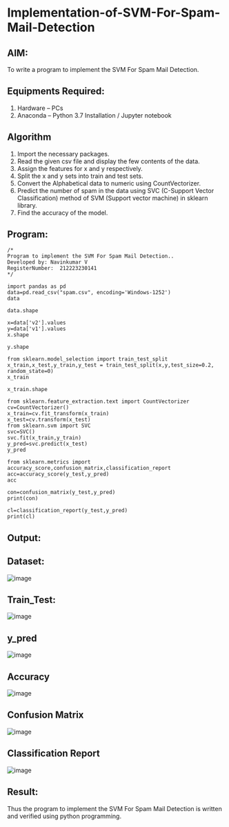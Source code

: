 # Implementation-of-SVM-For-Spam-Mail-Detection

## AIM:
To write a program to implement the SVM For Spam Mail Detection.

## Equipments Required:
1. Hardware – PCs
2. Anaconda – Python 3.7 Installation / Jupyter notebook

## Algorithm

1. Import the necessary packages.
2. Read the given csv file and display the few contents of the data.
3. Assign the features for x and y respectively.
4. Split the x and y sets into train and test sets.
5. Convert the Alphabetical data to numeric using CountVectorizer.
6. Predict the number of spam in the data using SVC (C-Support Vector Classification) method of SVM (Support vector machine) in sklearn library.
7. Find the accuracy of the model.


## Program:
```
/*
Program to implement the SVM For Spam Mail Detection..
Developed by: Navinkumar V
RegisterNumber:  212223230141
*/

import pandas as pd
data=pd.read_csv("spam.csv", encoding='Windows-1252')
data

data.shape

x=data['v2'].values
y=data['v1'].values
x.shape

y.shape

from sklearn.model_selection import train_test_split
x_train,x_test,y_train,y_test = train_test_split(x,y,test_size=0.2, random_state=0)
x_train

x_train.shape

from sklearn.feature_extraction.text import CountVectorizer
cv=CountVectorizer()
x_train=cv.fit_transform(x_train)
x_test=cv.transform(x_test)
from sklearn.svm import SVC
svc=SVC()
svc.fit(x_train,y_train)
y_pred=svc.predict(x_test)
y_pred

from sklearn.metrics import accuracy_score,confusion_matrix,classification_report
acc=accuracy_score(y_test,y_pred)
acc

con=confusion_matrix(y_test,y_pred)
print(con)

cl=classification_report(y_test,y_pred)
print(cl)

```

## Output:
## Dataset:
![image](https://github.com/user-attachments/assets/5a629ca5-4523-48e7-bfaa-f326371d9611)

## Train_Test:
![image](https://github.com/user-attachments/assets/7f5129ae-2621-4ff9-990c-307c6f471b54)

## y_pred
![image](https://github.com/user-attachments/assets/98080f64-8336-40bc-b04e-d7695cd7ad82)

## Accuracy
![image](https://github.com/user-attachments/assets/41e3ad40-4a6f-4cfd-82dc-56a86faa21b5)

## Confusion Matrix
![image](https://github.com/user-attachments/assets/ba6235bd-0472-4ebb-8a42-5f9339e713a9)

## Classification Report
![image](https://github.com/user-attachments/assets/eb488cac-5d3a-4348-ba49-51f16bc47439)


## Result:
Thus the program to implement the SVM For Spam Mail Detection is written and verified using python programming.
